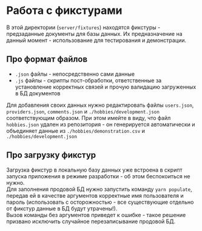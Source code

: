 # Работа с фикстурами

В этой директории (`server/fixtures`) находятся фикстуры - предзаданные документы для базы данных. Их предназначение на данный момент - использование для тестирования и демонстрации.
## Про формат файлов
- `.json` файлы - непосредственно сами данные
- `.js` файлы - скрипты пост-обработки, ответственные за установление корректных связей и прочую валидацию загруженных в БД документов

Для добавления своих данных нужно редактировать файлы `users.json`, `providers.json`, `comments.json` и `./hobbies/development.json` соответствующим образом.
При этом имейте в виду, что файл `hobbies.json` удален из репозитория - он генерируется автоматически и объединяет данные из `./hobbies/demonstration.csv` и `./hobbies/development.json`

## Про загрузку фикстур
Загрузка фикстур в локальную базу данных уже встроена в скрипт запуска приложения в режиме разработки - об этом беспокоиться не нужно.\
Для заполнения продовой БД нужно запустить команду `yarn populate`, передав ей в качестве аргументов корректные имя пользователя и пароль (использовать с осторожностью - все существующие отдельно от фикстур данные в БД будут утрачены!).\
Вызов команды без аргументов приведет к ошибке - такое решение призвано исключить случайное перезаписывание продовой БД.

